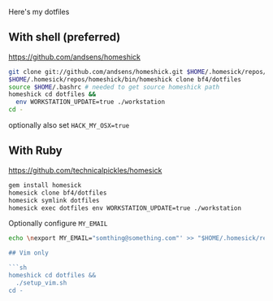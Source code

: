 Here's my dotfiles

## With shell (preferred)

https://github.com/andsens/homeshick

```sh
git clone git://github.com/andsens/homeshick.git $HOME/.homesick/repos/homeshick
$HOME/.homesick/repos/homeshick/bin/homeshick clone bf4/dotfiles
source $HOME/.bashrc # needed to get source homeshick path
homeshick cd dotfiles &&
  env WORKSTATION_UPDATE=true ./workstation
cd -
```

optionally also set `HACK_MY_OSX=true`

## With Ruby

https://github.com/technicalpickles/homesick

```sh
gem install homesick
homesick clone bf4/dotfiles
homesick symlink dotfiles
homesick exec dotfiles env WORKSTATION_UPDATE=true ./workstation
```


Optionally configure `MY_EMAIL`

```sh
echo \nexport MY_EMAIL="somthing@something.com"' >> "$HOME/.homesick/repos/dotfiles/.profile

## Vim only

```sh
homeshick cd dotfiles &&
  ./setup_vim.sh
cd -
```
